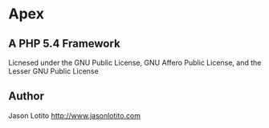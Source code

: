 # Apex
## A PHP 5.4 Framework

Licnesed under the GNU Public License, GNU Affero Public License, and the Lesser GNU Public License

## Author

Jason Lotito
http://www.jasonlotito.com
